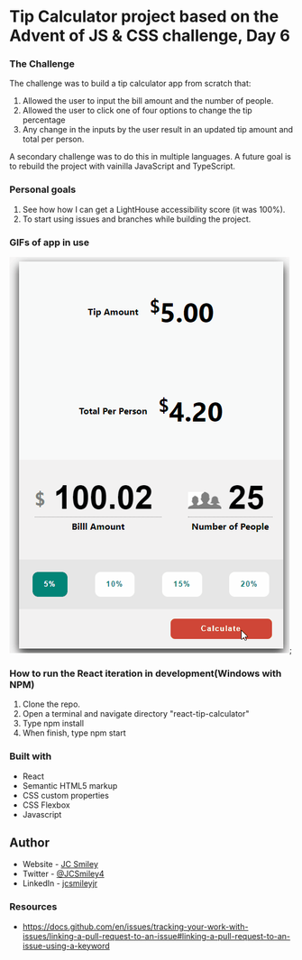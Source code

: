 # Tip Calculator project based on the Advent of JS & CSS challenge, Day 6

### The Challenge
The challenge was to build a tip calculator app from scratch that:
1. Allowed the user to input the bill amount and the number of people.
2. Allowed the user to click one of four options to change the tip percentage
3. Any change in the inputs by the user result in an updated tip amount and total per person.

A secondary challenge was to do this in multiple languages. A future goal is to rebuild the project with vainilla JavaScript and TypeScript. 

### Personal goals
1. See how how I can get a LightHouse accessibility score (it was 100%).
2. To start using issues and branches while building the project.

### GIFs of app in use

![GIF of in use](/react-tip-calculator/src/assets/tip-calculator-1.gif);

### How to run the React iteration in development(Windows with NPM)
1. Clone the repo.
2. Open a terminal and navigate directory "react-tip-calculator"
3. Type npm install
4. When finish, type npm start


### Built with
- React
- Semantic HTML5 markup
- CSS custom properties
- CSS Flexbox
- Javascript 

## Author
- Website - [JC Smiley](https://www.jcsmileyjr.com)
- Twitter - [@JCSmiley4](https://twitter.com/JCSmiley4)
- LinkedIn - [jcsmileyjr](https://www.linkedin.com/in/jcsmileyjr/)

### Resources
- https://docs.github.com/en/issues/tracking-your-work-with-issues/linking-a-pull-request-to-an-issue#linking-a-pull-request-to-an-issue-using-a-keyword